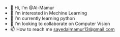 - 👋 Hi, I’m @Al-Mamur
- 👀 I’m interested in Mechine Learning
- 🌱 I’m currently learning python
- 💞️ I’m looking to collaborate on Computer Vision
- 📫 How to reach me sayedalmamur13@gmail.com

<!---
Al-Mamur/Al-Mamur is a ✨ special ✨ repository because its `README.md` (this file) appears on your GitHub profile.
You can click the Preview link to take a look at your changes.
--->
